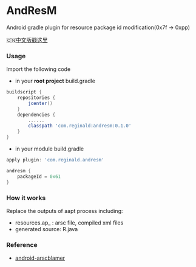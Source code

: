 # AndResM
Android gradle plugin for resource package id modification(0x7f -> 0xpp)


:cn:[中文版戳这里](./README_CN.md)

### Usage
Import the following code

* in your **root project** build.gradle
```groovy
buildscript {
    repositories {
        jcenter()
    }
    dependencies {
        ......
        classpath 'com.reginald:andresm:0.1.0'
    }
}
```

* in your module build.gradle
```groovy
apply plugin: 'com.reginald.andresm'

andresm {
    packageId = 0x61
}
```

### How it works
Replace the outputs of aapt process including:
* resources.ap_ : arsc file, compiled xml files
* generated source: R.java

### Reference
* [android-arscblamer](https://github.com/google/android-arscblamer)